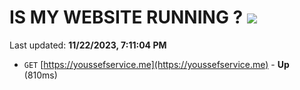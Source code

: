 # IS MY WEBSITE RUNNING ? [![](https://img.shields.io/static/v1?label=Sponsor&message=%E2%9D%A4&logo=GitHub&color=%23fe8e86)](https://github.com/sponsors/<username>)

Last updated: **11/22/2023, 7:11:04 PM**

- `GET` [https://youssefservice.me](https://youssefservice.me) - **Up** (810ms)
